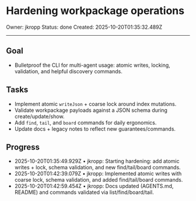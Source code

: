 # Hardening workpackage operations

Owner: jkropp
Status: done
Created: 2025-10-20T01:35:32.489Z

---

## Goal
- Bulletproof the CLI for multi-agent usage: atomic writes, locking, validation, and helpful discovery commands.

## Tasks
- Implement atomic `writeJson` + coarse lock around index mutations.
- Validate workpackage payloads against a JSON schema during create/update/show.
- Add `find`, `tail`, and `board` commands for daily ergonomics.
- Update docs + legacy notes to reflect new guarantees/commands.

## Progress
- 2025-10-20T01:35:49.929Z • jkropp: Starting hardening: add atomic writes + lock, schema validation, and new find/tail/board commands.
- 2025-10-20T01:42:39.079Z • jkropp: Implemented atomic writes with coarse lock, schema validation, and added find/tail/board commands.
- 2025-10-20T01:42:59.454Z • jkropp: Docs updated (AGENTS.md, README) and commands validated via list/find/board/tail.
